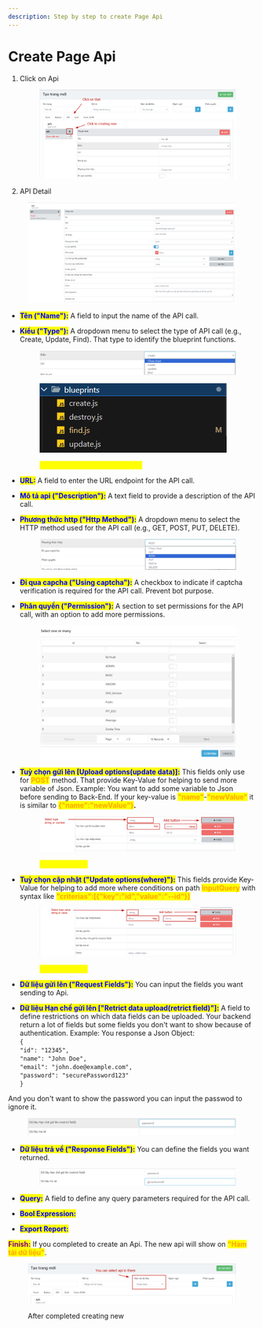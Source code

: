 ```yaml
---
description: Step by step to create Page Api
---
```


# Create Page Api

1.  Click on Api

    <figure><img src="../.gitbook/assets/image (4) (1).png" alt=""><figcaption></figcaption></figure>
2. API Detail

<figure><img src="../.gitbook/assets/image (22).png" alt=""><figcaption></figcaption></figure>

* <mark style="color:blue;">**Tên ("Name"):**</mark> A field to input the name of the API call.
*   <mark style="color:blue;">**Kiểu ("Type"):**</mark> A dropdown menu to select the type of API call (e.g., Create, Update, Find). That type to identify the blueprint functions.

    <figure><img src="../.gitbook/assets/image (23).png" alt=""><figcaption></figcaption></figure>

    <figure><img src="../.gitbook/assets/image (24).png" alt=""><figcaption><p><mark style="color:yellow;"><strong>Customize Blueprint Functions</strong></mark></p></figcaption></figure>
* <mark style="color:blue;">**URL:**</mark> A field to enter the URL endpoint for the API call.
* <mark style="color:blue;">**Mô tả api ("Description"):**</mark> A text field to provide a description of the API call.
*   <mark style="color:blue;">**Phương thức http ("Http Method"):**</mark> A dropdown menu to select the HTTP method used for the API call (e.g., GET, POST, PUT, DELETE).

    <figure><img src="../.gitbook/assets/image (25).png" alt=""><figcaption></figcaption></figure>
* <mark style="color:blue;">**Đi qua capcha ("Using captcha"):**</mark> A checkbox to indicate if captcha verification is required for the API call. Prevent bot purpose.
*   <mark style="color:blue;">**Phân quyền ("Permission"):**</mark> A section to set permissions for the API call, with an option to add more permissions.

    <figure><img src="../.gitbook/assets/image (26).png" alt=""><figcaption></figcaption></figure>
*   <mark style="color:blue;">**Tuỳ chọn gửi lên \[Upload options(update data)]:**</mark> This fields only use for <mark style="color:orange;">**POST**</mark> method. That provide Key-Value for helping to send more variable of Json. Example: You want to add some variable to Json before sending to Back-End. If your key-value is <mark style="color:orange;">**"name"**</mark>-<mark style="color:orange;">**"newValue"**</mark> it is similar to <mark style="color:orange;">**{"name":"newValue"}**</mark>**.**

    <figure><img src="../.gitbook/assets/image (5) (1).png" alt=""><figcaption><p><mark style="color:yellow;">Explain feature</mark></p></figcaption></figure>
*   <mark style="color:blue;">**Tuỳ chọn cập nhật ("Update options(where)"):**</mark> This fields provide Key-Value for helping to add more where conditions on path <mark style="color:orange;">**InputQuery**</mark> with syntax like <mark style="color:orange;">**"criterias":\[{"key":"id","value":"--id"}]**</mark>

    <figure><img src="../.gitbook/assets/image (6) (1).png" alt=""><figcaption><p><mark style="color:yellow;">Explain feature</mark></p></figcaption></figure>
* <mark style="color:blue;">**Dữ liệu gửi lên ("Request Fields"):**</mark> You can input the fields you want sending to Api.&#x20;
* <mark style="color:blue;">**Dữ liệu Hạn chế gửi lên \["Retrict data upload(retrict field)"]:**</mark> A field to define restrictions on which data fields can be uploaded. Your backend return a lot of fields but some fields you  don't want to show because of authentication. Example: You response a Json Object:\
  `{` \
  `"id": "12345",` \
  `"name": "John Doe",` \
  `"email": "john.doe@example.com",` \
  `"password": "securePassword123"` \
  `}`&#x20;

And you don't want to show the password you can input the passwod to ignore it.

<figure><img src="../.gitbook/assets/image (7) (1).png" alt=""><figcaption></figcaption></figure>

*   <mark style="color:blue;">**Dữ liệu trả về ("Response Fields"):**</mark> You can define the fields you want returned.

    <figure><img src="../.gitbook/assets/image (28).png" alt=""><figcaption></figcaption></figure>
* <mark style="color:blue;">**Query:**</mark> A field to define any query parameters required for the API call.
* <mark style="color:blue;">**Bool Expression:**</mark>
* <mark style="color:blue;">**Export Report:**</mark>

<mark style="color:purple;">**Finish:**</mark> If you completed to create an Api. The new api will show on <mark style="color:orange;">**"Hàm tải dữ liệu"**</mark>.

<figure><img src="../.gitbook/assets/image (9) (1).png" alt=""><figcaption><p>After completed creating new</p></figcaption></figure>
